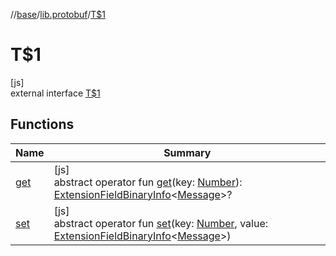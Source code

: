 //[base](../../../index.md)/[lib.protobuf](../index.md)/[T$1](index.md)

# T$1

[js]\
external interface [T$1](index.md)

## Functions

| Name | Summary |
|---|---|
| [get](get.md) | [js]<br>abstract operator fun [get](get.md)(key: [Number](https://kotlinlang.org/api/latest/jvm/stdlib/kotlin/-number/index.html)): [ExtensionFieldBinaryInfo](../-extension-field-binary-info/index.md)&lt;[Message](../-message/index.md)&gt;? |
| [set](set.md) | [js]<br>abstract operator fun [set](set.md)(key: [Number](https://kotlinlang.org/api/latest/jvm/stdlib/kotlin/-number/index.html), value: [ExtensionFieldBinaryInfo](../-extension-field-binary-info/index.md)&lt;[Message](../-message/index.md)&gt;) |
